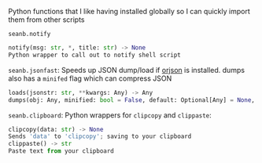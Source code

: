 Python functions that I like having installed globally so I can quickly import them from other scripts

`seanb.notify`

```python
notify(msg: str, *, title: str) -> None
Python wrapper to call out to notify shell script
```

`seanb.jsonfast`: Speeds up JSON dump/load if [orjson](https://github.com/ijl/orjson) is installed. dumps also has a `minifed` flag which can compress JSON

```python
loads(jsonstr: str, **kwargs: Any) -> Any
dumps(obj: Any, minified: bool = False, default: Optional[Any] = None, **kwargs: Any) -> str
```

`seanb.clipboard`: Python wrappers for `clipcopy` and `clippaste`:

```python
clipcopy(data: str) -> None
Sends 'data' to 'clipcopy'; saving to your clipboard
clippaste() -> str
Paste text from your clipboard
```
